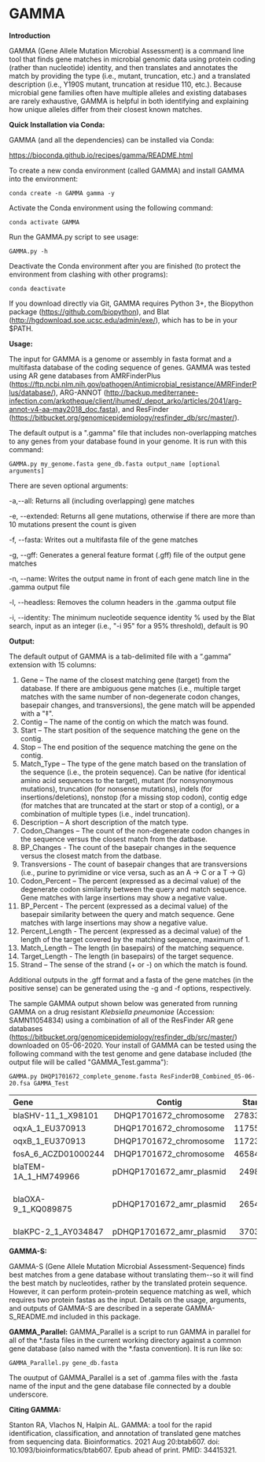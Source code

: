 # GAMMA
**Introduction**

GAMMA (Gene Allele Mutation Microbial Assessment) is a command line tool that finds gene matches in microbial genomic data using protein coding (rather than nucleotide) identity, and then translates and annotates the match by providing the type (i.e., mutant, truncation, etc.) and a translated description (i.e., Y190S mutant, truncation at residue 110, etc.). Because microbial gene families often have multiple alleles and existing databases are rarely exhaustive, GAMMA is helpful in both identifying and explaining how unique alleles differ from their closest known matches.

**Quick Installation via Conda:**

GAMMA (and all the dependencies) can be installed via Conda:

https://bioconda.github.io/recipes/gamma/README.html

To create a new conda environment (called GAMMA) and install GAMMA into the environment:
```
conda create -n GAMMA gamma -y
```
Activate the Conda environment using the following command:
```
conda activate GAMMA
```
Run the GAMMA.py script to see usage:
```
GAMMA.py -h
```
Deactivate the Conda environment after you are finished (to protect the environment from clashing with other programs):
```
conda deactivate
```
If you download directly via Git, GAMMA requires Python 3+, the Biopython package (https://github.com/biopython), and Blat (http://hgdownload.soe.ucsc.edu/admin/exe/), which has to be in your $PATH.

**Usage:**

The input for GAMMA is a genome or assembly in fasta format and a multifasta database of the coding sequence of genes. GAMMA was tested using AR gene databases from AMRFinderPlus (https://ftp.ncbi.nlm.nih.gov/pathogen/Antimicrobial_resistance/AMRFinderPlus/database/), ARG-ANNOT (http://backup.mediterranee-infection.com/arkotheque/client/ihumed/_depot_arko/articles/2041/arg-annot-v4-aa-may2018_doc.fasta), and ResFinder (https://bitbucket.org/genomicepidemiology/resfinder_db/src/master/).

The default output is a ".gamma" file that includes non-overlapping matches to any genes from your database found in your genome. It is run with this command:
```
GAMMA.py my_genome.fasta gene_db.fasta output_name [optional arguments]
```
There are seven optional arguments:
  
  -a,--all:            Returns all (including overlapping) gene matches
  
  -e, --extended:      Returns all gene mutations, otherwise if there are more than 10 mutations present the count is given
  
  -f, --fasta:         Writes out a multifasta file of the gene matches
  
  -g, --gff:            Generates a general feature format (.gff) file of the output gene matches
  
  -n, --name:            Writes the output name in front of each gene match line in the .gamma output file
  
  -l, --headless:            Removes the column headers in the .gamma output file
  
  -i, --identity:      The minimum nucleotide sequence identity % used by the Blat search, input as an integer (i.e., "-i 95" for a 95% threshold), default is 90

**Output:**

The default output of GAMMA is a tab-delimited file with a “.gamma” extension with 15 columns:
1. Gene – The name of the closest matching gene (target) from the database. If there are ambiguous gene matches (i.e., multiple target matches with the same number of non-degenerate codon changes, basepair changes, and transversions), the gene match will be appended with a "‡".
2. Contig – The name of the contig on which the match was found.
3. Start – The start position of the sequence matching the gene on the contig.
4. Stop – The end position of the sequence matching the gene on the contig.
5. Match_Type – The type of the gene match based on the translation of the sequence (i.e., the protein sequence). Can be native (for identical amino acid sequences to the target), mutant (for nonsynonymous mutations), truncation (for nonsense mutations), indels (for insertions/deletions), nonstop (for a missing stop codon), contig edge (for matches that are truncated at the start or stop of a contig), or a combination of multiple types (i.e., indel truncation).
6. Description – A short description of the match type.
7. Codon_Changes – The count of the non-degenerate codon changes in the sequence versus the closest match from the datbase.
8. BP_Changes - The count of the basepair changes in the sequence versus the closest match from the datbase.
9. Transversions - The count of basepair changes that are transversions (i.e., purine to pyrimidine or vice versa, such as an A -> C or a T -> G)
10. Codon_Percent – The percent (expressed as a decimal value) of the degenerate codon similarity between the query and match sequence. Gene matches with large insertions may show a negative value.
11. BP_Percent - The percent (expressed as a decimal value) of the basepair similarity between the query and match sequence. Gene matches with large insertions may show a negative value.
12. Percent_Length - The percent (expressed as a decimal value) of the length of the target covered by the matching sequence, maximum of 1.
13. Match_Length – The length (in basepairs) of the matching sequence.
14. Target_Length - The length (in basepairs) of the target sequence.
15. Strand – The sense of the strand (+ or -) on which the match is found.

Additional outputs in the .gff format and a fasta of the gene matches (in the positive sense) can be generated using the -g and -f options, respectively.

The sample GAMMA output shown below was generated from running GAMMA on a drug resistant *Klebsiella pneumoniae* (Accession: SAMN11054834) using a combination of all of the ResFinder AR gene databases (https://bitbucket.org/genomicepidemiology/resfinder_db/src/master/) downloaded on 05-06-2020. Your install of GAMMA can be tested using the following command with the test genome and gene database included (the output file will be called "GAMMA_Test.gamma"):

```
GAMMA.py DHQP1701672_complete_genome.fasta ResFinderDB_Combined_05-06-20.fsa GAMMA_Test
```

Gene | Contig | Start | Stop | Match_Type | Description | Codon_Changes | BP_Changes | Transversions | Codon_Percent | BP_Percent | Percent_Length | Match_Length | Target_Length | Strand |
| :--- | :---: | :---: | :---: | :---: | :---: | :---: | :---: | :---: | :---: | :---: | :---: | :---: | :---: | :---: |
| blaSHV-11_1_X98101 | DHQP1701672_chromosome | 2783310 | 2784171 | Native | No coding mutations | 0 | 8 | 3 | 1 | 0.9907 | 1 | 861 | 861 | + |
| oqxA_1_EU370913 | DHQP1701672_chromosome | 1175518 | 1176694 | Native | No coding mutations | 0 | 10 | 3 | 1 | 0.9915 | 1 | 1176 | 1176 | - |
| oqxB_1_EU370913 | DHQP1701672_chromosome | 1172342 | 1175495 | Mutant | G148N,G540S,D749E, | 3 | 39 | 14 | 0.9971 | 0.9876 | 1 | 3153 | 3153 | - |
| fosA_6_ACZD01000244 | DHQP1701672_chromosome | 4658498 | 4658918 | Native | No coding mutations | 0 | 12 | 2 | 1 | 0.9714 | 1 | 420 | 420 | - |
| blaTEM-1A_1_HM749966 | pDHQP1701672_amr_plasmid | 24988 | 25849 | Native | No coding mutations | 0 | 1 | 1 | 1 | 0.9988 | 1 | 861 | 861 | - |
| blaOXA-9_1_KQ089875 | pDHQP1701672_amr_plasmid | 26548 | 27373 | Truncation | truncation at codon 112 (of 275 codons),1 coding mutations | 1 | 1 | 0 | 0.9964 | 0.9988 | 1 | 825 | 825 | - |
| blaKPC-2_1_AY034847 | pDHQP1701672_amr_plasmid | 37034 | 37916 | Native | No coding mutations | 0 | 0 | 0 | 1 | 1 | 1 | 882 | 882 | - |


**GAMMA-S:**

GAMMA-S (Gene Allele Mutation Microbial Assessment-Sequence) finds best matches from a gene database without translating them--so it will find the best match by nucleotides, rather by the translated protein sequence. However, it can perform protein-protein sequence matching as well, which requires two protein fastas as the input. Details on the usage, arguments, and outputs of GAMMA-S are described in a seperate GAMMA-S_README.md included in this package.

**GAMMA_Parallel:**
GAMMA_Parallel is a script to run GAMMA in parallel for all of the *.fasta files in the current working directory against a common gene database (also named with the *.fasta convention). It is run like so:
```
GAMMA_Parallel.py gene_db.fasta
```
The ouutput of GAMMA_Parallel is a set of .gamma files with the .fasta name of the input and the gene database file connected by a double underscore.

**Citing GAMMA:**

Stanton RA, Vlachos N, Halpin AL. GAMMA: a tool for the rapid identification, classification, and annotation of translated gene matches from sequencing data. Bioinformatics. 2021 Aug 20:btab607. doi: 10.1093/bioinformatics/btab607. Epub ahead of print. PMID: 34415321.
